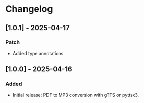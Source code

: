 # Changelog

## \[1.0.1\] - 2025-04-17

### Patch

- Added type annotations.

## \[1.0.0\] - 2025-04-16

### Added

- Initial release: PDF to MP3 conversion with gTTS or pyttsx3.